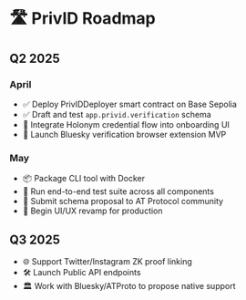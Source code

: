 # 🛣️ PrivID Roadmap

## Q2 2025

### April
- ✅ Deploy PrivIDDeployer smart contract on Base Sepolia
- ✅ Draft and test `app.privid.verification` schema
- 🔄 Integrate Holonym credential flow into onboarding UI
- 🚀 Launch Bluesky verification browser extension MVP

### May
- 📦 Package CLI tool with Docker
- 🧪 Run end-to-end test suite across all components
- 🧩 Submit schema proposal to AT Protocol community
- 🧭 Begin UI/UX revamp for production

## Q3 2025
- 🌐 Support Twitter/Instagram ZK proof linking
- 🛠 Launch Public API endpoints
- 🏛 Work with Bluesky/ATProto to propose native support
